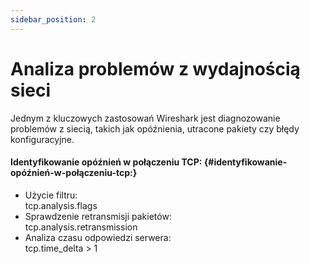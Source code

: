 ```yaml
---
sidebar_position: 2
---
```


# Analiza problemów z wydajnością sieci

Jednym z kluczowych zastosowań Wireshark jest diagnozowanie problemów z siecią, takich jak opóźnienia, utracone pakiety czy błędy konfiguracyjne.

#### **Identyfikowanie opóźnień w połączeniu TCP:** {#identyfikowanie-opóźnień-w-połączeniu-tcp:}

* Użycie filtru:  
  tcp.analysis.flags  
* Sprawdzenie retransmisji pakietów:  
  tcp.analysis.retransmission  
* Analiza czasu odpowiedzi serwera:  
  tcp.time\_delta \> 1